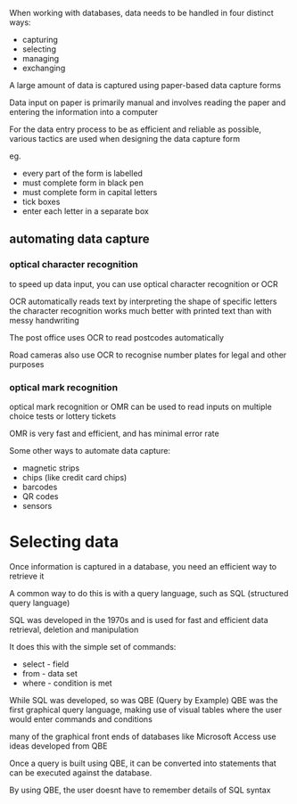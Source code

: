 When working with databases, data needs to be handled in four distinct ways:
- capturing
- selecting
- managing
- exchanging

A large amount of data is captured using paper-based data capture forms

Data input on paper is primarily manual and involves reading the paper and entering the information into a computer

For the data entry process to be as efficient and reliable as possible, various tactics are used when designing the data capture form

eg.
- every part of the form is labelled
- must complete form in black pen
- must complete form in capital letters
- tick boxes
- enter each letter in a separate box

## automating data capture

### optical character recognition

to speed up data input, you can use optical character recognition or OCR

OCR automatically reads text by interpreting the shape of specific letters
the character recognition works much better with printed text than with messy handwriting

The post office uses OCR to read postcodes automatically

Road cameras also use OCR to recognise number plates for legal and other purposes

### optical mark recognition

optical mark recognition or OMR can be used to read inputs on multiple choice tests or lottery tickets

OMR is very fast and efficient, and has minimal error rate

Some other ways to automate data capture:
- magnetic strips
- chips (like credit card chips)
- barcodes
- QR codes
- sensors

# Selecting data

Once information is captured in a database, you need an efficient way to retrieve it

A common way to do this is with a query language, such as SQL (structured query language)

SQL was developed in the 1970s and  is used for fast and efficient data retrieval, deletion and manipulation

It does this with the simple set of commands:
- select - field
- from - data set
- where - condition is met

While SQL was developed, so was QBE (Query by Example)
QBE was the first graphical query language, making use of visual tables where the user would enter commands and conditions

many of the graphical front ends of databases like Microsoft Access use ideas developed from QBE

Once a query is built using QBE, it can be converted into statements that can be executed against the database.

By using QBE, the user doesnt have to remember details of SQL syntax
